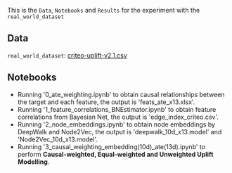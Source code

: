 This is the `Data`, `Notebooks` and `Results` for the experiment with the `real_world_dataset`

## Data
`real_world_dataset`: [criteo-uplift-v2.1.csv](https://1drv.ms/u/s!AuZMIQsKXGynq4lSIGaY3wZGUHBXXQ?e=lM9pAm)

## Notebooks
- Running '0_ate_weighting.ipynb' to obtain causal relationships between the target and each feature, the output is 'feats_ate_x13.xlsx'.
- Running '1_feature_correlations_BNEstimator.ipynb' to obtain feature correlations from Bayesian Net, the output is 'edge_index_criteo.csv'.
- Running '2_node_embeddings.ipynb' to obtain node embeddings by DeepWalk and Node2Vec, the output is 'deepwalk_10d_x13.model' and 'Node2Vec_10d_x13.model'. 
- Running '3_causal_weighting_embedding(10d)_ate(13d).ipynb' to perform **Causal-weighted, Equal-weighted and Unweighted Uplift Modelling**.
